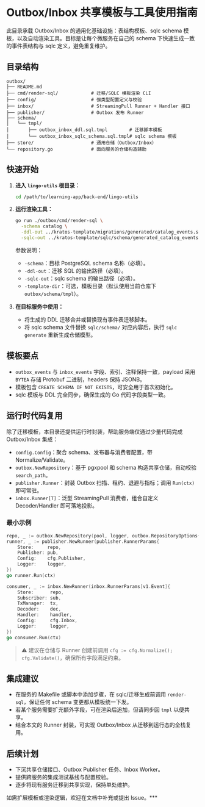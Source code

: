 # Outbox/Inbox 共享模板与工具使用指南

此目录承载 Outbox/Inbox 的通用化基础设施：表结构模板、sqlc schema 模板，以及自动渲染工具。目标是让每个微服务在自己的 schema 下快速生成一致的事件表结构与 sqlc 定义，避免重复维护。

## 目录结构

```
outbox/
├── README.md
├── cmd/render-sql/            # 迁移/SQLC 模板渲染 CLI
├── config/                    # 强类型配置定义与校验
├── inbox/                     # StreamingPull Runner + Handler 接口
├── publisher/                 # Outbox 发布 Runner
├── schema/
│   └── tmpl/
│       ├── outbox_inbox_ddl.sql.tmpl        # 迁移脚本模板
│       └── outbox_inbox_sqlc_schema.sql.tmpl# sqlc schema 模板
├── store/                     # 通用仓储（Outbox/Inbox）
└── repository.go              # 面向服务的仓储构造辅助
```

## 快速开始

1. **进入 `lingo-utils` 根目录：**
   ```sh
   cd /path/to/learning-app/back-end/lingo-utils
   ```

2. **运行渲染工具：**
   ```sh
   go run ./outbox/cmd/render-sql \
     -schema catalog \
     -ddl-out ../kratos-template/migrations/generated/catalog_events.sql \
     -sqlc-out ../kratos-template/sqlc/schema/generated_catalog_events.sql
   ```

   参数说明：
   - `-schema`：目标 PostgreSQL schema 名称（必填）。
   - `-ddl-out`：迁移 SQL 的输出路径（必填）。
   - `-sqlc-out`：sqlc schema 的输出路径（必填）。
   - `-template-dir`：可选，模板目录（默认使用当前仓库下 `outbox/schema/tmpl`）。

3. **在目标服务中使用：**
   - 将生成的 DDL 迁移合并或替换现有事件表迁移脚本。
   - 将 sqlc schema 文件替换 `sqlc/schema/` 对应内容后，执行 `sqlc generate` 重新生成仓储模型。

## 模板要点

- `outbox_events` 与 `inbox_events` 字段、索引、注释保持一致，payload 采用 `BYTEA` 存储 Protobuf 二进制，headers 保持 JSONB。
- 模板包含 `CREATE SCHEMA IF NOT EXISTS`，可安全用于首次初始化。
- sqlc 模板与 DDL 完全同步，确保生成的 Go 代码字段类型一致。

## 运行时代码复用

除了迁移模板，本目录还提供运行时封装，帮助服务端仅通过少量代码完成 Outbox/Inbox 集成：

- `config.Config`：聚合 schema、发布器与消费者配置，带 Normalize/Validate。
- `outbox.NewRepository`：基于 pgxpool 和 schema 构造共享仓储，自动校验 `search_path`。
- `publisher.Runner`：封装 Outbox 扫描、租约、退避与指标；调用 `Run(ctx)` 即可常驻。
- `inbox.Runner[T]`：泛型 StreamingPull 消费者，组合自定义 Decoder/Handler 即可落地投影。

### 最小示例

```go
repo, _ := outbox.NewRepository(pool, logger, outbox.RepositoryOptions{Schema: "catalog"})
runner, _ := publisher.NewRunner(publisher.RunnerParams{
    Store:     repo,
    Publisher: pub,
    Config:    cfg.Publisher,
    Logger:    logger,
})
go runner.Run(ctx)

consumer, _ := inbox.NewRunner(inbox.RunnerParams[v1.Event]{
    Store:      repo,
    Subscriber: sub,
    TxManager:  tx,
    Decoder:    dec,
    Handler:    handler,
    Config:     cfg.Inbox,
    Logger:     logger,
})
go consumer.Run(ctx)
```

> ⚠️ 建议在仓储与 Runner 创建前调用 `cfg := cfg.Normalize(); cfg.Validate()`，确保所有字段满足约束。

## 集成建议

- 在服务的 Makefile 或脚本中添加步骤，在 sqlc/迁移生成前调用 `render-sql`，保证任何 schema 变更都从模板统一下发。
- 若某个服务需要扩充额外字段，可在渲染后追加，但请同步回 `tmpl` 以便共享。
- 结合本文的 Runner 封装，可实现 Outbox/Inbox 从迁移到运行态的全栈复用。

## 后续计划

- 下沉共享仓储接口、Outbox Publisher 任务、Inbox Worker。
- 提供跨服务的集成测试基线与配置校验。
- 逐步将现有服务迁移到共享实现，保持单处维护。

如需扩展模板或渲染逻辑，欢迎在文档中补充或提出 Issue。***
